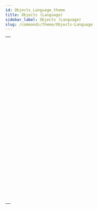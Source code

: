 ```yaml
---
id: Objects_Language_theme
title: Objects (Language)
sidebar_label: Objects (Language)
slug: /commands/theme/Objects-Language
---
```


|                                                                                                                 |
| --------------------------------------------------------------------------------------------------------------- |
| [<!-- INCLUDE #_command_.New object.Syntax -->](../../commands-legacy/new-object.md)<br/>                       |
| [<!-- INCLUDE #_command_.New shared object.Syntax -->](../../commands-legacy/new-shared-object.md)<br/>         |
| [<!-- INCLUDE #_command_.OB Class.Syntax -->](../../commands-legacy/ob-class.md)<br/>                           |
| [<!-- INCLUDE #_command_.OB Copy.Syntax -->](../../commands-legacy/ob-copy.md)<br/>                             |
| [<!-- INCLUDE #_command_.OB Entries.Syntax -->](../../commands-legacy/ob-entries.md)<br/>                       |
| [<!-- INCLUDE #_command_.OB Get.Syntax -->](../../commands-legacy/ob-get.md)<br/>                               |
| [<!-- INCLUDE #_command_.OB GET ARRAY.Syntax -->](../../commands-legacy/ob-get-array.md)<br/>                   |
| [<!-- INCLUDE #_command_.OB GET PROPERTY NAMES.Syntax -->](../../commands-legacy/ob-get-property-names.md)<br/> |
| [<!-- INCLUDE #_command_.OB Get type.Syntax -->](../../commands-legacy/ob-get-type.md)<br/>                     |
| [<!-- INCLUDE #_command_.OB Instance of.Syntax -->](../../commands-legacy/ob-instance-of.md)<br/>               |
| [<!-- INCLUDE #_command_.OB Is defined.Syntax -->](../../commands-legacy/ob-is-defined.md)<br/>                 |
| [<!-- INCLUDE #_command_.OB Is empty.Syntax -->](../../commands-legacy/ob-is-empty.md)<br/>                     |
| [<!-- INCLUDE #_command_.OB Is shared.Syntax -->](../../commands-legacy/ob-is-shared.md)<br/>                   |
| [<!-- INCLUDE #_command_.OB Keys.Syntax -->](../../commands-legacy/ob-keys.md)<br/>                             |
| [<!-- INCLUDE #_command_.OB REMOVE.Syntax -->](../../commands-legacy/ob-remove.md)<br/>                         |
| [<!-- INCLUDE #_command_.OB SET.Syntax -->](../../commands-legacy/ob-set.md)<br/>                               |
| [<!-- INCLUDE #_command_.OB SET ARRAY.Syntax -->](../../commands-legacy/ob-set-array.md)<br/>                   |
| [<!-- INCLUDE #_command_.OB SET NULL.Syntax -->](../../commands-legacy/ob-set-null.md)<br/>                     |
| [<!-- INCLUDE #_command_.OB Values.Syntax -->](../../commands-legacy/ob-values.md)<br/>                         |
| [<!-- INCLUDE #_command_.Storage.Syntax -->](../../commands-legacy/storage.md)<br/>                             |
